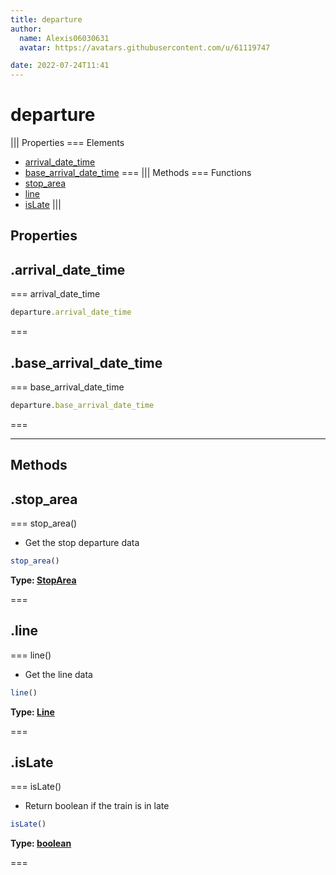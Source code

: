 ```yaml
---
title: departure
author:
  name: Alexis06030631
  avatar: https://avatars.githubusercontent.com/u/61119747

date: 2022-07-24T11:41
---
```


# departure

||| Properties
=== Elements
- [arrival_date_time](#arrival_date_time)
- [base_arrival_date_time](#base_arrival_date_time)
===
||| Methods
=== Functions
- [stop_area](#stop_area)
- [line](#line)
- [isLate](#isLate)
|||
## Properties
## .arrival_date_time

=== arrival_date_time




```javascript
departure.arrival_date_time
```
===

## .base_arrival_date_time

=== base_arrival_date_time




```javascript
departure.base_arrival_date_time
```
===

---
## Methods
## .stop_area

=== stop_area()

 * Get the stop departure data


```javascript
stop_area()
```
**Type: [StopArea](StopArea)**

===

## .line

=== line()

 * Get the line data


```javascript
line()
```
**Type: [Line](Line)**

===

## .isLate

=== isLate()

 * Return boolean if the train is in late


```javascript
isLate()
```
**Type: [boolean](boolean)**

===

